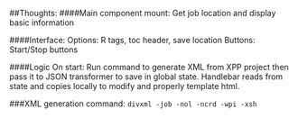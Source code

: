 ##Thoughts:
####Main component mount:
Get job location and display basic information
    
####Interface:
Options: R tags, toc header, save location
Buttons: Start/Stop buttons

####Logic
On start: Run command to generate XML from XPP project then pass it to JSON transformer to save in global state. Handlebar reads from state and copies locally to modify and properly template html.

###XML generation command:
`divxml -job -nol -ncrd -wpi -xsh`